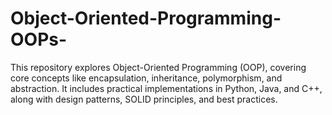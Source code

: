 # Object-Oriented-Programming-OOPs-
This repository explores Object-Oriented Programming (OOP), covering core concepts like encapsulation, inheritance, polymorphism, and abstraction. It includes practical implementations in Python, Java, and C++, along with design patterns, SOLID principles, and best practices.
